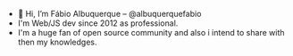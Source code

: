 - 👋 Hi, I’m Fábio Albuquerque – @albuquerquefabio
- I'm Web/JS dev since 2012 as professional.
- I'm a huge fan of open source community and also i intend to share with then my knowledges.



<!---
albuquerquefabio/albuquerquefabio is a ✨ special ✨ repository because its `README.md` (this file) appears on your GitHub profile.
You can click the Preview link to take a look at your changes.
--->
